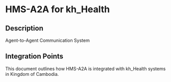 # HMS-A2A for kh_Health

## Description

Agent-to-Agent Communication System

## Integration Points

This document outlines how HMS-A2A is integrated with kh_Health systems in Kingdom of Cambodia.
